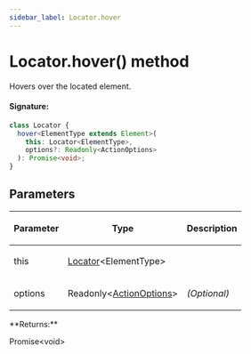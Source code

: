 ```yaml
---
sidebar_label: Locator.hover
---
```


# Locator.hover() method

Hovers over the located element.

#### Signature:

```typescript
class Locator {
  hover<ElementType extends Element>(
    this: Locator<ElementType>,
    options?: Readonly<ActionOptions>
  ): Promise<void>;
}
```

## Parameters

<table><thead><tr><th>

Parameter

</th><th>

Type

</th><th>

Description

</th></tr></thead>
<tbody><tr><td>

this

</td><td>

[Locator](./puppeteer.locator.md)&lt;ElementType&gt;

</td><td>

</td></tr>
<tr><td>

options

</td><td>

Readonly&lt;[ActionOptions](./puppeteer.actionoptions.md)&gt;

</td><td>

_(Optional)_

</td></tr>
</tbody></table>
**Returns:**

Promise&lt;void&gt;

